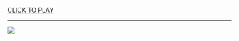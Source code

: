 
<a href="https://premium76.site?title=unblocked_game_websites&ref=13M">CLICK TO PLAY</a></h3>
<hr>

<a href="https://premium76.site?title=unblocked_game_websites&ref=13M"><img src="https://clearcache.store/games.png"></a>


